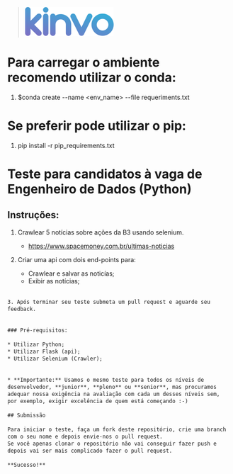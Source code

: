 > ![Logo Kinvo](https://github.com/kinvoapp/kinvo-mobile-test/blob/master/logo.svg)

# Para carregar o ambiente recomendo utilizar o conda:
1. $conda create --name <env_name> --file requeriments.txt

# Se preferir pode utilizar o pip:
1. pip install -r pip_requirements.txt

# Teste para candidatos à vaga de Engenheiro de Dados (Python)  


## Instruções:

1. Crawlear 5 notícias sobre ações da B3 usando selenium. 
	 - https://www.spacemoney.com.br/ultimas-noticias
	 

2. Criar uma api com dois end-points para:

	- Crawlear e salvar as noticías;
	- Exibir as notícias;
  ```

3. Após terminar seu teste submeta um pull request e aguarde seu feedback.


### Pré-requisitos:

* Utilizar Python;
* Utilizar Flask (api);
* Utilizar Selenium (Crawler);


* **Importante:** Usamos o mesmo teste para todos os níveis de desenvolvedor, **junior**, **pleno** ou **senior**, mas procuramos adequar nossa exigência na avaliação com cada um desses níveis sem, por exemplo, exigir excelência de quem está começando :-)

## Submissão

Para iniciar o teste, faça um fork deste repositório, crie uma branch com o seu nome e depois envie-nos o pull request.
Se você apenas clonar o repositório não vai conseguir fazer push e depois vai ser mais complicado fazer o pull request.

**Sucesso!**
